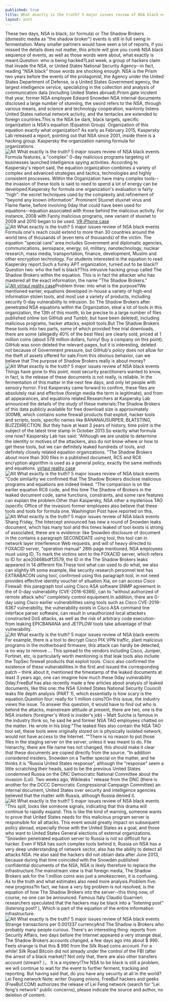 ```yaml
---
published: true
title: What exactly is the truth? 5 major issues review of NSA black events
layout: post
---
```

These two days, NSA is black, (or formula) or The Shadow Brokers (domestic media as \"the shadow broker\") events is still in full swing in fermentation. Many smaller partners would have seen a lot of reports, if you missed the details does not matter, this article will give you comb NSA black sequence of events, as well as those words were about, what exactly is meant.Question: who is being hacked?Last week, a group of hackers claim that invade the NSA, or United States National Security Agency--in fact, reading \"NSA black\" those words are shocking enough. NSA is the Prism two years before the events of the protagonist, the Agency under the United States Department of Defense, is a United States Government agency, the largest intelligence service, specializing in the collection and analysis of communication data (including United States abroad).Prism gate incident that year, former NSA employee Edward Snowden NSA internal documents disclosed a large number of stunning, the sword refers to the NSA, through various means, and science and technology cooperation, wantonly listens United States national network activity, and the tentacles are extended to foreign countries.This is the NSA be dark, black targets, specific organization is NSA\'s equation (Equation Group). Organization of this equation exactly what organization? As early as February 2015, Kaspersky Lab released a report, pointing out that NSA since 2001, inside there is a hacking group. Kaspersky the organization naming formula for organizations.![Alt What exactly is the truth? 5 major issues review of NSA black events](https://c2.staticflickr.com/6/5800/30180150771_cb33c2425b_z.jpg)Formula features, a \"complex\" 0-day malicious programs targeting of businesses launched intelligence spying activities. According to Kaspersky\'s report said, the equation organization combines a variety of complex and advanced strategies and tactics, technologies and highly consistent processes. Within the Organization have many complex tools--the invasion of these tools is said to need to spend a lot of energy can be developed.Kaspersky for formula one organization\'s evaluation is fairly \"high\": the secret techniques used by the complexity and refinement of \"beyond any known information\". Prominent Stuxnet stuxnet virus and Flame flame, before involving 0day that could have been used for equations--equation associated with those behind the malicious activity. For instance, 2008 with Fanny malicious programs, new variant of stuxnet to 2009 and 2010 began to be used. [VR iPhone case](https://hermesiphone.wordpress.com/2016/10/07/answer-net-red-then-begin/)![Alt What exactly is the truth? 5 major issues review of NSA black events](https://c2.staticflickr.com/6/5745/30180161531_21f4ccd892_b.jpg)Formula one\'s reach could extend to more than 30 countries around the world tens of thousands of (even tens of thousands) of the victim. The equation \"special care\" area includes Government and diplomatic agencies, communications, aerospace, energy, oil, military, nanotechnology, nuclear research, mass media, transportation, finance, development, Muslim and other encryption technology. For students interested in the equation to read Kaspersky report.Such a funky APT organization, turned out to be black!?Question two: who the hell is black?This intrusive hacking group called The Shadow Brokers within the equation. This is in fact the attacker who has mastered all the exact information, the name \"The Shadow Brokers.\"[![Alt virtaul reality case](http://www.everweek.com/images/large/virtual_reality/vrcase_vr005_lrg.jpg)](http://www.everweek.com/vr-case-virtual-reality-and-augmented-reality-iphone-case-p-2839.html)Problem three: into what is the purpose?We mentioned earlier, equations developed in-house a variety of high-end information stolen tools, and most use a variety of products, including security 0-day vulnerability to intrusion. So The Shadow Brokers after penetrated NSA equations within the Organization, steal a lot of tools in this organization, the 13th of this month, to be precise to a large number of files published online (on GitHub and Tumblr, but have been deleted), including malicious programs, hacker attacks, exploit tools.But The Shadow Brokers these tools into two parts, some of which provided free trial downloads, there are some (allegedly 40% of the best files) are clearly sold, priced at 1 million coins (about 578 million dollars, funny! Buy a company on this point). GitHub was soon deleted the relevant pages, but it is interesting, deleted not because of Government pressure, but GitHub\'s policy does not allow for the theft of assets offered for sale.From this obvious behavior, can we believe that The purpose of Shadow Brokers really is about money?![Alt What exactly is the truth? 5 major issues review of NSA black events](https://c2.staticflickr.com/6/5723/29968795150_18e989801f_b.jpg)Things have gone to this point, most security practitioners wanted to know, in fact, is the release of these documents is not really, is reliable. In the fermentation of this matter in the next few days, and only let people with sensory horror. First Kaspersky came forward to confirm, these files are absolutely real and effective (foreign media the term is legitimate), and from all appearances, and equations related.Researchers at Kaspersky Lab announced the details of the study of these materials:The Shadow Brokers of this data publicly available for free download size is approximately 300MB, which contains some firewall products that exploit, hacker tools and scripts, tools, specific names like BANANAUSURPER, BLATSTING, BUZZDIRECTION. But they have at least 3 years of history, time point is the subject of the latest time stamp in October 2013.So exactly what formula one now? Kaspersky Lab has said: \"Although we are unable to determine the identity or motives of the attackers, also do not know where or how to get these tools, but we can definitely leaked hundreds of tools, and definitely closely related equation organizations. ”The Shadow Brokers about more than 300 files in a published document, RC5 and RC6 encryption algorithm is used as a general policy, exactly the same methods and equations. [virtaul reality case](http://www.everweek.com/vr-case-virtual-reality-and-augmented-reality-iphone-case-p-2839.html)![Alt What exactly is the truth? 5 major issues review of NSA black events](https://c2.staticflickr.com/6/5502/30150076442_1eddd0c26d_b.jpg)\"Code similarity we confirmed that The Shadow Brokers disclose malicious programs and equations are indeed linked. \"The comparison is on the earlier equation RC6 code, and this time The Shadow of Brokers in the leaked document code, same functions, constraints, and some rare features can explain the problem.Other than Kaspersky, NSA other a mysterious TAO (specific Office of the invasion) former employees also believe that these tools and tools for formula one. Washington Post have reported on this.![Alt What exactly is the truth? 5 major issues review of NSA black events](https://c2.staticflickr.com/6/5582/30180192771_558c608440_b.jpg)Shang Friday, The Intercept announced has new a round of Snowden leaks document, which has many tool and this times leaked of tool exists is strong of associated, these are is evidence: like Snowden disclosure of document in the contains a paragraph SECONDDATE using tool, this tool can in network layer interference Web requests, and will of heavy directed to FOXACID server, \"operation manual\" 28th page mentioned, NSA employees must using ID, To mark the victims sent to the FOXACID server, which refers to ID for ace20468bdf13579, the ID in the The Shadow Brokers leaks appeared in 14 different file.These tool what can used to do what, we also can slightly lift some example, like security research personnel test has EXTRABACON using tool, confirmed using this paragraph tool, in not need provides effective identity voucher of situation Xia, on can access Cisco Firewall: this paragraph tool using Cisco ASA software SNMP agreement in the of 0-day vulnerability (CVE-2016-6366), can to \"without authorized of remote attack who\" completely control equipment.In addition, there are 0-day using Cisco earlier vulnerabilities using tools such as Cisco CVE-2016-6367 vulnerability, the vulnerability exists in Cisco ASA command line interface parser software, can result in unauthorized local attackers constructed DoS attacks, as well as the risk of arbitrary code execution-from leaking EPICBANANA and JETPLOW tools take advantage of that vulnerability.![Alt What exactly is the truth? 5 major issues review of NSA black events](https://c1.staticflickr.com/9/8407/30180200311_03ae23ba33_b.jpg)For example, there is a tool to decrypt Cisco PIX VPN traffic, plant malicious programs in the motherboard firmware, this attack can hardly be detected, is no way to remove ... This spread to the vendors including Cisco, Juniper, Fortinet, etc, is particularly worth mentioning is that leak tools also include the TopSec firewall products that exploit tools. Cisco also confirmed the existence of these vulnerabilities in the first and issued the corresponding patch – think about it, mentioned the timestamp of the leaked documents at least 3 years ago, one can imagine how much these 0day vulnerability 0day.FreeBuf has also recently made a few articles about analysis of leaked documents, like this one: the NSA (United States National Security Council) leaks file depth analysis (PART 1), which essentially is how scary is the equation.Question four: really for 1 million coins?On this issue, the industry views the issue. To answer this question, it would have to find out who is behind the attacks, mainstream attitude at present, there are two, one is the NSA insiders (foreigner\'s Word is insider\'s job) – Matt Suiche is famous in the industry think so, he said he and former NSA TAO employees chatted on the matter. He wrote in his blog:\"The leaked files also contain the NSA TAO tool set, these tools were originally stored on is physically isolated network, would not have access to the Internet. ”\"There is no reason to put those files in the staging server on the server, unless it was meant to do. File hierarchy, there are file name has not changed, this should make it clear that these documents are copied directly from the source. ”In addition considered insiders, Snowden on a Twitter special on the matter, and he thinks it is \"Russia United States response\", although the \"response\" seem a little scratching their heads, said to be the previous United States condemned Russia on the DNC Democratic National Committee about the invasion (Lol). Two weeks ago, Wikileaks \' release from the DNC (there is another for the DCCC Democratic Congressional Campaign Committee) an internal document, United States over security and intelligence agencies believed that the matter with Russia, although Russia denied it.![Alt What exactly is the truth? 5 major issues review of NSA black events](https://c2.staticflickr.com/6/5475/30150104212_d7b94b0969_b.jpg)\"This spill, looks like someone signals, indicating that this drama will continue to rapidly expand. This is like the kind of warning, someone wants to prove that United States needs for this malicious program server is responsible for all attacks. This event would greatly impact on subsequent policy abroad, especially those with the United States as a goal, and those who want to United States General elections of external organizations. ”Snowden penetrated equation server to Russia is not so difficult for a hacker. Even if NSA has such complex tools behind it, Russia on NSA has a very deep understanding of network sector, also has the ability to detect all attacks NSA. He also said the hackers did not obtain data after June 2013, because during that time coincided with the Snowden published confidential documents of the NSA, NSA is likely therefore to replace the infrastructure.The mainstream view is that foreign media, The Shadow Brokers ask for the 1 million coins was just a smokescreen, it is confusing. As to the truth and what estimates also need more analysis.Problem five: new progress?In fact, we have a very big problem is not resolved, is the equation of how The Shadow Brokers into the server--this thing now, of course, no one can be announced. Famous Italy Claudio Guarnieri researchers speculated that the hackers may be black into a \"listening post\" (listening post? ), Which is part of the equation of the entire information infrastructure.![Alt What exactly is the truth? 5 major issues review of NSA black events](https://c2.staticflickr.com/6/5327/30180216351_a77d75cc85_b.jpg)Strange transactions per 0.001337 currencyAnd The Shadow is Brokers who probably many people curious. There\'s an interesting thing: reports from Security Affairs, two days before the Internet appeared a very strange deal, The Shadow Brokers accounts changed, a few days ago into about $ 990. Feels strange is that this $ 990 from the Silk Road coins account. For a while! Silk Road Bitcoin did not already under the control of the FBI (after the arrest of a black market)? Not only that, there are also other transfers account (stream? ）。 It is a mystery!The NSA to be black is still a problem, we will continue to wait for the event to further ferment, tracking and reporting. But having said that, do you have any security at all in the world?Lei Feng network Note: writer Ouyang onions, FreeBuf hackers and geeks (FreeBuf.COM) authorizes the release of Lei Feng network (search for \"Lei feng\'s network\" public concerns), please indicate the source and author, no deletion of content.